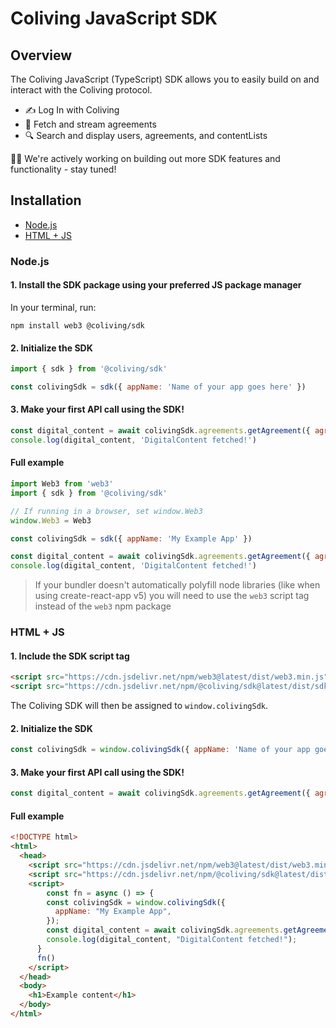 # Coliving JavaScript SDK

## Overview

The Coliving JavaScript (TypeScript) SDK allows you to easily build on and interact with the Coliving protocol.
- ✍️ Log In with Coliving
- 🎵 Fetch and stream agreements
- 🔍 Search and display users, agreements, and contentLists

👷‍♀️ We're actively working on building out more SDK features and functionality - stay tuned!

## Installation

- [Node.js](#nodejs)
- [HTML + JS](#html--js)

### Node.js

#### 1. Install the SDK package using your preferred JS package manager

In your terminal, run:

```bash"
npm install web3 @coliving/sdk
```

#### 2. Initialize the SDK

```js
import { sdk } from '@coliving/sdk'

const colivingSdk = sdk({ appName: 'Name of your app goes here' })
```

#### 3. Make your first API call using the SDK!

```js
const digital_content = await colivingSdk.agreements.getAgreement({ agreementId: 'D7KyD' })
console.log(digital_content, 'DigitalContent fetched!')
```

#### Full example

```js title="app.js" showLineNumbers
import Web3 from 'web3'
import { sdk } from '@coliving/sdk'

// If running in a browser, set window.Web3
window.Web3 = Web3

const colivingSdk = sdk({ appName: 'My Example App' })

const digital_content = await colivingSdk.agreements.getAgreement({ agreementId: 'D7KyD' })
console.log(digital_content, 'DigitalContent fetched!')
```

> If your bundler doesn't automatically polyfill node libraries (like when using create-react-app v5) you will need to use the `web3` script tag instead of the `web3` npm package

### HTML + JS

#### 1. Include the SDK script tag

```html
<script src="https://cdn.jsdelivr.net/npm/web3@latest/dist/web3.min.js"></script>
<script src="https://cdn.jsdelivr.net/npm/@coliving/sdk@latest/dist/sdk.min.js"></script>
```

The Coliving SDK will then be assigned to `window.colivingSdk`.

#### 2. Initialize the SDK

```js
const colivingSdk = window.colivingSdk({ appName: 'Name of your app goes here' })
```

#### 3. Make your first API call using the SDK!

```js
const digital_content = await colivingSdk.agreements.getAgreement({ agreementId: 'D7KyD' })
```

#### Full example

```html title="index.html" showLineNumbers
<!DOCTYPE html>
<html>
  <head>
    <script src="https://cdn.jsdelivr.net/npm/web3@latest/dist/web3.min.js"></script>
    <script src="https://cdn.jsdelivr.net/npm/@coliving/sdk@latest/dist/sdk.min.js"></script>
    <script>
    	const fn = async () => {
        const colivingSdk = window.colivingSdk({
          appName: "My Example App",
        });
        const digital_content = await colivingSdk.agreements.getAgreement({ agreementId: 'D7KyD' });
        console.log(digital_content, "DigitalContent fetched!");
      }
      fn()
    </script>
  </head>
  <body>
    <h1>Example content</h1>
  </body>
</html>
```
